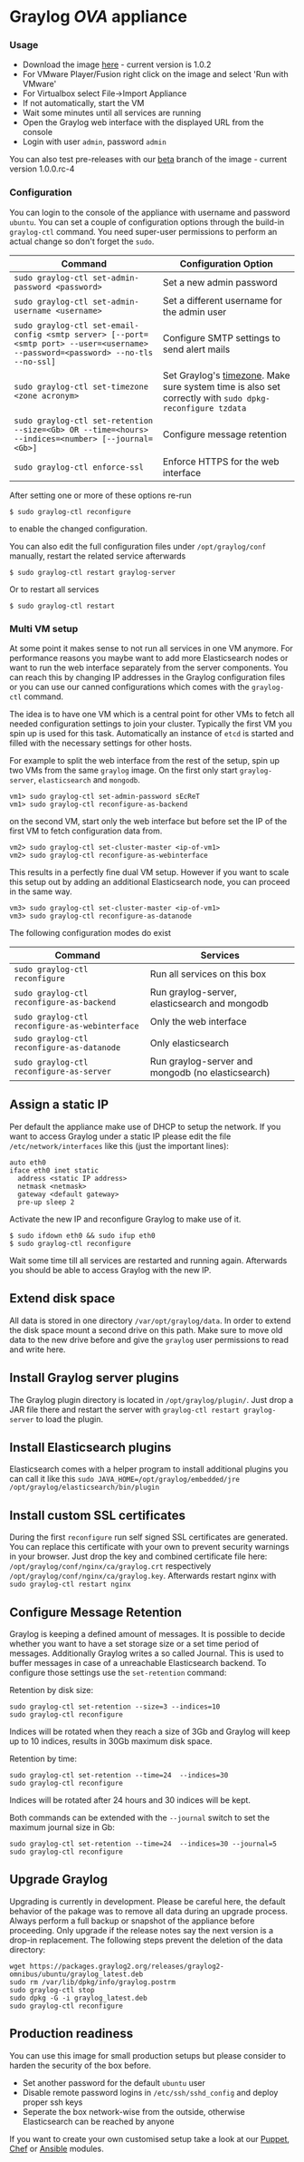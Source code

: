 Graylog *OVA* appliance
========================

### Usage

  * Download the image [here](https://packages.graylog2.org/releases/graylog2-omnibus/ova/graylog.ova) - current version is 1.0.2
  * For VMware Player/Fusion right click on the image and select 'Run with VMware'
  * For Virtualbox select File->Import Appliance
  * If not automatically, start the VM
  * Wait some minutes until all services are running
  * Open the Graylog web interface with the displayed URL from the console
  * Login with user `admin`, password `admin`

You can also test pre-releases with our [beta](https://packages.graylog2.org/releases/graylog2-omnibus/ova/graylog-beta.ova) branch of the image - current version 1.0.0.rc-4

### Configuration

You can login to the console of the appliance with username and password `ubuntu`.
You can set a couple of configuration options through the build-in `graylog-ctl` command. You need super-user
permissions to perform an actual change so don't forget the `sudo`.

| Command | Configuration Option |
|---------|----------------------|
| `sudo graylog-ctl set-admin-password <password>` | Set a new admin password |
| `sudo graylog-ctl set-admin-username <username>` | Set a different username for the admin user |
| `sudo graylog-ctl set-email-config <smtp server> [--port=<smtp port> --user=<username> --password=<password> --no-tls --no-ssl]` | Configure SMTP settings to send alert mails |
| `sudo graylog-ctl set-timezone <zone acronym>` | Set Graylog's [timezone](http://en.wikipedia.org/wiki/List_of_tz_database_time_zones). Make sure system time is also set correctly with `sudo dpkg-reconfigure tzdata` |
| `sudo graylog-ctl set-retention --size=<Gb> OR --time=<hours> --indices=<number> [--journal=<Gb>]` | Configure message retention |
| `sudo graylog-ctl enforce-ssl` | Enforce HTTPS for the web interface |

After setting one or more of these options re-run

```shell
$ sudo graylog-ctl reconfigure
```

to enable the changed configuration.

You can also edit the full configuration files under `/opt/graylog/conf` manually, restart the related service afterwards

```shell
$ sudo graylog-ctl restart graylog-server
```

Or to restart all services

```shell
$ sudo graylog-ctl restart
```

### Multi VM setup

At some point it makes sense to not run all services in one VM anymore. For performance reasons you maybe want to add
more Elasticsearch nodes or want to run the web interface separately from the server components.
You can reach this by changing IP addresses in the Graylog configuration files or you can use our canned configurations which comes
with the `graylog-ctl` command.

The idea is to have one VM which is a central point for other VMs to fetch all needed configuration settings to join your cluster.
Typically the first VM you spin up is used for this task. Automatically an instance of `etcd` is started and filled with the necessary
settings for other hosts.

For example to split the web interface from the rest of the setup, spin up two VMs from the same `graylog` image.
On the first only start `graylog-server`, `elasticsearch` and `mongodb`.

```shell
vm1> sudo graylog-ctl set-admin-password sEcReT
vm1> sudo graylog-ctl reconfigure-as-backend
```

on the second VM, start only the web interface but before set the IP of the first VM to fetch configuration data from.

```shell
vm2> sudo graylog-ctl set-cluster-master <ip-of-vm1>
vm2> sudo graylog-ctl reconfigure-as-webinterface
```

This results in a perfectly fine dual VM setup. However if you want to scale this setup out by adding an additional Elasticsearch node, you can
proceed in the same way.

```shell
vm3> sudo graylog-ctl set-cluster-master <ip-of-vm1>
vm3> sudo graylog-ctl reconfigure-as-datanode
```

The following configuration modes do exist

| Command | Services |
|---------|----------|
| `sudo graylog-ctl reconfigure` | Run all services on this box |
| `sudo graylog-ctl reconfigure-as-backend` | Run graylog-server, elasticsearch and mongodb |
| `sudo graylog-ctl reconfigure-as-webinterface` | Only the web interface|
| `sudo graylog-ctl reconfigure-as-datanode` | Only elasticsearch |
| `sudo graylog-ctl reconfigure-as-server` | Run graylog-server and mongodb (no elasticsearch) |

Assign a static IP
--------------
Per default the appliance make use of DHCP to setup the network. If you want to access Graylog under a static IP please
edit the file `/etc/network/interfaces` like this (just the important lines):

```
auto eth0
iface eth0 inet static
  address <static IP address>
  netmask <netmask>
  gateway <default gateway>
  pre-up sleep 2
```

Activate the new IP and reconfigure Graylog to make use of it.

```shell
$ sudo ifdown eth0 && sudo ifup eth0
$ sudo graylog-ctl reconfigure
```

Wait some time till all services are restarted and running again. Afterwards you should be able to access Graylog with the new IP.

Extend disk space
-----------------
All data is stored in one directory `/var/opt/graylog/data`. In order to extend the disk space mount a second drive
on this path. Make sure to move old data to the new drive before and give the `graylog` user permissions to read and
write here.

Install Graylog server plugins
------------------------------
The Graylog plugin directory is located in `/opt/graylog/plugin/`. Just drop a JAR file there and restart the server
with `graylog-ctl restart graylog-server` to load the plugin.

Install Elasticsearch plugins
-----------------------------
Elasticsearch comes with a helper program to install additional plugins you can call it like this `sudo JAVA_HOME=/opt/graylog/embedded/jre /opt/graylog/elasticsearch/bin/plugin`

Install custom SSL certificates
-------------------------------
During the first `reconfigure` run self signed SSL certificates are generated. You can replace this
certificate with your own to prevent security warnings in your browser. Just drop the key and
combined certificate file here: `/opt/graylog/conf/nginx/ca/graylog.crt` respectively `/opt/graylog/conf/nginx/ca/graylog.key`.
Afterwards restart nginx with `sudo graylog-ctl restart nginx`

Configure Message Retention
---------------------------
Graylog is keeping a defined amount of messages. It is possible to decide whether you want to have a set storage size or a set
time period of messages. Additionally Graylog writes a so called Journal. This is used to buffer messages in case of a unreachable
Elasticsearch backend. To configure those settings use the `set-retention` command:

Retention by disk size:

```
sudo graylog-ctl set-retention --size=3 --indices=10
sudo graylog-ctl reconfigure
```

Indices will be rotated when they reach a size of 3Gb and Graylog will keep up to 10 indices, results in 30Gb maximum disk space.

Retention by time:

```
sudo graylog-ctl set-retention --time=24  --indices=30
sudo graylog-ctl reconfigure
```

Indices will be rotated after 24 hours and 30 indices will be kept.

Both commands can be extended with the `--journal` switch to set the maximum journal size in Gb:

```
sudo graylog-ctl set-retention --time=24  --indices=30 --journal=5
sudo graylog-ctl reconfigure
```


Upgrade Graylog
---------------
Upgrading is currently in development. Please be careful here, the default behavior of the pakage was to remove all
data during an upgrade process. Always perform a full backup or snapshot of the appliance before proceeding. Only upgrade
if the release notes say the next version is a drop-in replacement. The following steps prevent the deletion of
the data directory:

```
wget https://packages.graylog2.org/releases/graylog2-omnibus/ubuntu/graylog_latest.deb
sudo rm /var/lib/dpkg/info/graylog.postrm
sudo graylog-ctl stop
sudo dpkg -G -i graylog_latest.deb
sudo graylog-ctl reconfigure
```

Production readiness
--------------------
You can use this image for small production setups but please consider to harden the security of the box before.

 * Set another password for the default `ubuntu` user
 * Disable remote password logins in `/etc/ssh/sshd_config` and deploy proper ssh keys
 * Seperate the box network-wise from the outside, otherwise Elasticsearch can be reached by anyone

If you want to create your own customised setup take a look at our [Puppet](https://github.com/Graylog2/graylog2-puppet),
[Chef](https://github.com/Graylog2/graylog2-cookbook) or [Ansible](https://github.com/Graylog2/graylog-ansible-role) modules.
